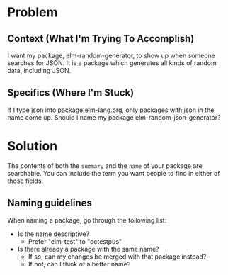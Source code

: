 # Problem
## Context (What I'm Trying To Accomplish)

I want my package, elm-random-generator, to show up when someone searches for JSON. It is a package which generates all kinds of random data, including JSON.

## Specifics (Where I'm Stuck)

If I type json into package.elm-lang.org, only packages with json in the name come up. Should I name my package elm-random-json-generator?


# Solution

The contents of both the `summary` and the `name` of your package are searchable. You can include the term you want people to find in either of those fields.

## Naming guidelines

When naming a package, go through the following list:

- Is the name descriptive?
  - Prefer "elm-test" to "octestpus"
- Is there already a package with the same name?
  - If so, can my changes be merged with that package instead?
  - If not, can I think of a better name?
